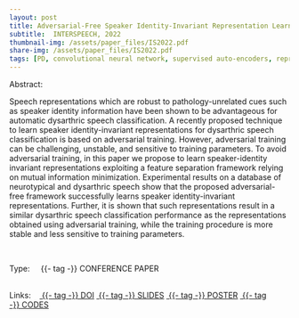 ```yaml
---
layout: post
title: Adversarial-Free Speaker Identity-Invariant Representation Learning for Automatic Dysarthric Speech Classification
subtitle:  INTERSPEECH, 2022
thumbnail-img: /assets/paper_files/IS2022.pdf
share-img: /assets/paper_files/IS2022.pdf
tags: [PD, convolutional neural network, supervised auto-encoders, representation learning, adverserial training, feature separation, mutual information]
---
```


<p align="justify">
Abstract:<br />

Speech representations which are robust to pathology-unrelated cues such as speaker identity information have been shown to be advantageous for automatic dysarthric speech classification. A recently proposed technique to learn speaker identity-invariant representations for dysarthric speech classification is based on adversarial training. However, adversarial training can be challenging, unstable, and sensitive to training parameters.
  To avoid adversarial training, in this paper we propose to learn speaker-identity invariant representations exploiting a feature separation framework relying on mutual information minimization. Experimental results on a database of neurotypical and dysarthric speech show that the proposed adversarial-free framework successfully learns speaker identity-invariant representations. Further, it is shown that such representations result in a similar dysarthric speech classification performance as the representations obtained using adversarial training, while the training procedure is more stable and less sensitive to training parameters.

</p>

<br />


<span>Type:&nbsp;&nbsp;&nbsp;</span>
<a class="btn btn-outline-success"><i class="fas fa-book-open" aria-hidden="true"></i>&nbsp;{{- tag -}}&nbsp;CONFERENCE PAPER</a>
<br />
<br />


<span>Links:&nbsp;&nbsp;&nbsp;</span>
<a href="5" class="btn btn-outline-success"><i class="fas fa-link" aria-hidden="true"></i>&nbsp;{{- tag -}}&nbsp;DOI</a>
<a href="" class="btn btn-outline-success"><i class="far fa-file-pdf" aria-hidden="true"></i>&nbsp;{{- tag -}}&nbsp;SLIDES</a>
<a href="" class="btn btn-outline-success"><i class="far fa-file-pdf" aria-hidden="true"></i>&nbsp;{{- tag -}}&nbsp;POSTER</a>
<a href="" class="btn btn-outline-success"><i class="fas fa-code" aria-hidden="true"></i>&nbsp;{{- tag -}}&nbsp;CODES</a>
<!--
<a href="https://ieeexplore.ieee.org/abstract/document/9054765" class="btn btn-outline-success"><i class="fas fa-link" aria-hidden="true"></i>&nbsp;{{- tag -}}&nbsp;DOI</a>
<a href="https://github.com/PJanbakhshi/Pjanbakhshi.github.io/blob/master/docs/PESTO-S_slides.pdf" class="btn btn-outline-success"><i class="far fa-file-pdf" aria-hidden="true"></i>&nbsp;{{- tag -}}&nbsp;SLIDES</a> 
-->



